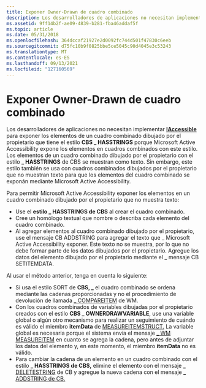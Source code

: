 ```yaml
---
title: Exponer Owner-Drawn de cuadro combinado
description: Los desarrolladores de aplicaciones no necesitan implementar IAccessible para exponer los elementos de un cuadro combinado dibujado por el propietario que tiene el estilo CBS HASSTRINGS porque Microsoft Active Accessibility expone los elementos en cuadros combinados con este \_ estilo.
ms.assetid: 9ff14b2f-ae09-4839-b281-fba46addaf5f
ms.topic: article
ms.date: 05/31/2018
ms.openlocfilehash: 364dccaf21927e2d0092fc744d501f47830c6eeb
ms.sourcegitcommit: d75fc10b9f0825bbe5ce5045c90d4045e3c53243
ms.translationtype: MT
ms.contentlocale: es-ES
ms.lasthandoff: 09/13/2021
ms.locfileid: "127160569"
---
```

# <a name="exposing-owner-drawn-combo-box-items"></a>Exponer Owner-Drawn de cuadro combinado

Los desarrolladores de aplicaciones no necesitan implementar [**IAccessible**](/windows/desktop/api/oleacc/nn-oleacc-iaccessible) para exponer los elementos de un cuadro combinado dibujado por el propietario que tiene el estilo **CBS \_ HASSTRINGS** porque Microsoft Active Accessibility expone los elementos en cuadros combinados con este estilo. Los elementos de un cuadro combinado dibujado por el propietario con el estilo **\_ HASSTRINGS** de CBS se muestran como texto. Sin embargo, este estilo también se usa con cuadros combinados dibujados por el propietario que no muestran texto para que los elementos del cuadro combinado se exponán mediante Microsoft Active Accessibility.

Para permitir Microsoft Active Accessibility exponer los elementos en un cuadro combinado dibujado por el propietario que no muestra texto:

-   Use el **estilo \_ HASSTRINGS de CBS** al crear el cuadro combinado.
-   Cree un homólogo textual que nombre o describa cada elemento del cuadro combinado.
-   Al agregar elementos al cuadro combinado dibujado por el propietario, use el mensaje CB ADDSTRING para agregar el texto que \_ Microsoft Active Accessibility exponer. Este texto no se muestra, por lo que no debe formar parte de los datos dibujados por el propietario. Agregue los datos del elemento dibujado por el propietario mediante el \_ mensaje CB SETITEMDATA.

Al usar el método anterior, tenga en cuenta lo siguiente:

-   Si usa el estilo SORT de **CBS, \_** el cuadro combinado se ordena mediante las cadenas proporcionadas y no el procedimiento de devolución de llamada [ \_ COMPAREITEM](../controls/wm-compareitem.md) de WM.
-   Con los cuadros combinados de variables dibujadas por el propietario creados con el estilo **CBS \_ OWNERDRAWVARIABLE**, use una variable global o algún otro mecanismo para realizar un seguimiento de cuándo es válido el miembro **itemData** de [MEASUREITEMSTRUCT.](/windows/win32/api/winuser/ns-winuser-measureitemstruct) La variable global es necesaria porque el sistema envía el mensaje [ \_ WM MEASUREITEM](../controls/wm-measureitem.md) en cuanto se agrega la cadena, pero antes de adjuntar los datos del elemento y, en este momento, el miembro **itemData** no es válido.
-   Para cambiar la cadena de un elemento en un cuadro combinado con el estilo **\_ HASSTRINGS de CBS,** elimine el elemento con el mensaje [ \_ DELETESTRING](../controls/cb-deletestring.md) de CB y agregue la nueva cadena con el mensaje [ \_ ADDSTRING de CB.](../controls/cb-addstring.md)

 

 